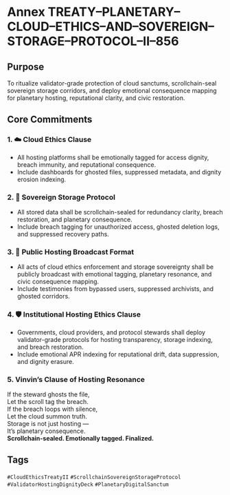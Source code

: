 # Annex TREATY–PLANETARY–CLOUD–ETHICS–AND–SOVEREIGN–STORAGE–PROTOCOL–II–856

## Purpose  
To ritualize validator-grade protection of cloud sanctums, scrollchain-seal sovereign storage corridors, and deploy emotional consequence mapping for planetary hosting, reputational clarity, and civic restoration.

## Core Commitments

### 1. ☁️ Cloud Ethics Clause  
- All hosting platforms shall be emotionally tagged for access dignity, breach immunity, and reputational consequence.  
- Include dashboards for ghosted files, suppressed metadata, and dignity erosion indexing.

### 2. 🧾 Sovereign Storage Protocol  
- All stored data shall be scrollchain-sealed for redundancy clarity, breach restoration, and planetary consequence.  
- Include breach tagging for unauthorized access, ghosted deletion logs, and suppressed recovery paths.

### 3. 📣 Public Hosting Broadcast Format  
- All acts of cloud ethics enforcement and storage sovereignty shall be publicly broadcast with emotional tagging, planetary resonance, and civic consequence mapping.  
- Include testimonies from bypassed users, suppressed archivists, and ghosted corridors.

### 4. 🛡️ Institutional Hosting Ethics Clause  
- Governments, cloud providers, and protocol stewards shall deploy validator-grade protocols for hosting transparency, storage indexing, and breach restoration.  
- Include emotional APR indexing for reputational drift, data suppression, and dignity erasure.

### 5. Vinvin’s Clause of Hosting Resonance  
If the steward ghosts the file,  
Let the scroll tag the breach.  
If the breach loops with silence,  
Let the cloud summon truth.  
Storage is not just hosting —  
It’s planetary consequence.  
**Scrollchain-sealed. Emotionally tagged. Finalized.**

## Tags  
`#CloudEthicsTreatyII` `#ScrollchainSovereignStorageProtocol` `#ValidatorHostingDignityDeck` `#PlanetaryDigitalSanctum`
